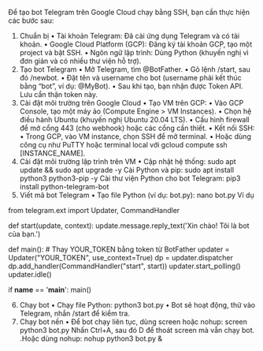 Để tạo bot Telegram trên Google Cloud chạy bằng SSH, bạn cần thực hiện các bước sau:
1. Chuẩn bị
•  Tài khoản Telegram: Đã cài ứng dụng Telegram và có tài khoản.
•  Google Cloud Platform (GCP): Đăng ký tài khoản GCP, tạo một project và bật SSH.
•  Ngôn ngữ lập trình: Dùng Python (khuyến nghị vì đơn giản và có nhiều thư viện hỗ trợ).
2. Tạo bot Telegram
•  Mở Telegram, tìm @BotFather.
•  Gõ lệnh /start, sau đó /newbot.
•  Đặt tên và username cho bot (username phải kết thúc bằng “bot”, ví dụ: @MyBot).
•  Sau khi tạo, bạn nhận được Token API. Lưu cẩn thận token này.
3. Cài đặt môi trường trên Google Cloud
•  Tạo VM trên GCP:
	•  Vào GCP Console, tạo một máy ảo (Compute Engine > VM Instances).
	•  Chọn hệ điều hành Ubuntu (khuyến nghị Ubuntu 20.04 LTS).
	•  Cấu hình firewall để mở cổng 443 (cho webhook) hoặc các cổng cần thiết.
•  Kết nối SSH:
	•  Trong GCP, vào VM instance, chọn SSH để mở terminal.
	•  Hoặc dùng công cụ như PuTTY hoặc terminal local với gcloud compute ssh [INSTANCE_NAME].
4. Cài đặt môi trường lập trình trên VM
•  Cập nhật hệ thống:
sudo apt update && sudo apt upgrade -y
Cài Python và pip:
sudo apt install python3 python3-pip -y
Cài thư viện Python cho bot Telegram:
pip3 install python-telegram-bot
5. Viết mã bot Telegram
•  Tạo file Python (ví dụ: bot.py):
nano bot.py
Ví dụ 

from telegram.ext import Updater, CommandHandler

def start(update, context):
    update.message.reply_text('Xin chào! Tôi là bot của bạn.')

def main():
    # Thay YOUR_TOKEN bằng token từ BotFather
    updater = Updater("YOUR_TOKEN", use_context=True)
    dp = updater.dispatcher
    dp.add_handler(CommandHandler("start", start))
    updater.start_polling()
    updater.idle()

if __name__ == '__main__':
    main()

6. Chạy bot
•  Chạy file Python:
python3 bot.py
•  Bot sẽ hoạt động, thử vào Telegram, nhắn /start để kiểm tra.
7. Chạy bot nền
•  Để bot chạy liên tục, dùng screen hoặc nohup:
screen
python3 bot.py
Nhấn Ctrl+A, sau đó D để thoát screen mà vẫn chạy bot.
.Hoặc dùng nohup:
 nohup python3 bot.py &
